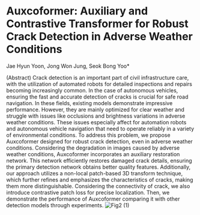 # Auxcoformer: Auxiliary and Contrastive Transformer for Robust Crack Detection in Adverse Weather Conditions 
Jae Hyun Yoon, Jong Won Jung, Seok Bong Yoo*

(Abstract) Crack detection is an important part of civil infrastructure care, with the utilization of automated robots for detailed inspections and repairs becoming increasingly common. In the case of autonomous vehicles, ensuring the fast and accurate detection of cracks is crucial for safe road navigation. In these fields, existing models demonstrate impressive performance. However, they are mainly optimized for clear weather and struggle with issues like occlusions and brightness variations in adverse weather conditions. These issues especially affect for automation robots and autonomous vehicle navigation that need to operate reliably in a variety of environmental conditions. To address this problem, we propose Auxcoformer designed for robust crack detection, even in adverse weather conditions. Considering the degradation in images caused by adverse weather conditions, Auxcoformer incorporates an auxiliary restoration network. This network efficiently restores damaged crack details, ensuring the primary detection network obtains better quality features. Additionally, our approach utilizes a non-local patch-based 3D transform technique, which further refines and emphasizes the characteristics of cracks, making them more distinguishable. Considering the connectivity of crack, we also introduce contrastive patch loss for precise localization. Then, we demonstrate the performance of Auxcoformer comparing it with other detection models through experiments.
![Fig2 (1)](https://github.com/jhyoon964/Auxcoformer/assets/144157648/a6d010ef-f3d1-4bf3-96d1-4d6b624c17e4)
